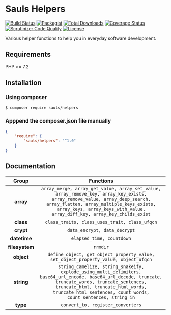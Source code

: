 # Sauls Helpers

[![Build Status](https://travis-ci.org/sauls/helpers.svg?branch=master)](https://travis-ci.org/sauls/helpers)
[![Packagist](https://img.shields.io/packagist/v/sauls/helpers.svg)](https://packagist.org/packages/sauls/helpers)
[![Total Downloads](https://img.shields.io/packagist/dt/sauls/helpers.svg)](https://packagist.org/packages/sauls/helpers)
[![Coverage Status](https://img.shields.io/coveralls/github/sauls/helpers.svg)](https://coveralls.io/github/sauls/helpers?branch=master)
[![Scrutinizer Code Quality](https://scrutinizer-ci.com/g/sauls/helpers/badges/quality-score.png?b=master)](https://scrutinizer-ci.com/g/sauls/helpers/?branch=master)
[![License](https://img.shields.io/github/license/sauls/helpers.svg)](https://packagist.org/packages/sauls/helpers)

Various helper functions to help you in everyday software development.

## Requirements

PHP >= 7.2

## Installation

### Using composer
```bash
$ composer require sauls/helpers
```
### Apppend the composer.json file manually
```json
{
    "require": {
        "sauls/helpers": "^1.0"
    }
}
```

## Documentation

| Group | Functions |
|:--:|:---------:|
| **array** | `array_merge, array_get_value, array_set_value, array_remove_key, array_key_exists, array_remove_value, array_deep_search, array_flatten, array_multiple_keys_exists, array_keys, array_keys_with_value, array_diff_key, array_key_childs_exist` |
| **class** | `class_traits, class_uses_trait, class_ufqcn` |
| **crypt** | `data_encrypt, data_decrypt` |
| **datetime** | `elapsed_time, countdown` |
| **filesystem** | `rrmdir` |
| **object** | `define_object, get_object_property_value, set_object_property_value, object_ufqcn` |
| **string** | `string_camelize, string_snakeify, explode_using_multi_delimiters, base64_url_encode, base64_url_decode, truncate, truncate_words, truncate_sentences, truncate_html, truncate_html_words, truncate_html_sentences, count_words, count_sentences, string_in` |
| **type**| `convert_to, register_converters` |

